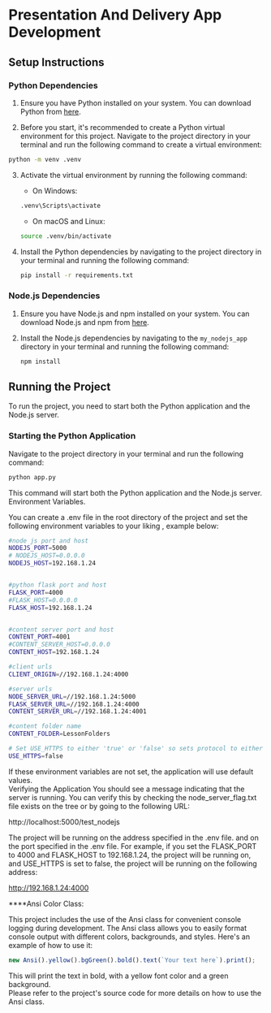 # Presentation And Delivery App Development

## Setup Instructions

### Python Dependencies

1. Ensure you have Python installed on your system. You can download Python from [here](https://www.python.org/downloads/).


2. Before you start, it's recommended to create a Python virtual environment for this project. Navigate to the project directory in your terminal and run the following command to create a virtual environment:

```bash
python -m venv .venv
```

3. Activate the virtual environment by running the following command:

    - On Windows:

    ```bash
    .venv\Scripts\activate
    ```

    - On macOS and Linux:

    ```bash
    source .venv/bin/activate
    ```

3. Install the Python dependencies by navigating to the project directory in your terminal and running the following command:

    ```bash
    pip install -r requirements.txt
    ```

### Node.js Dependencies

1. Ensure you have Node.js and npm installed on your system. You can download Node.js and npm from [here](https://nodejs.org/en/download/).

2. Install the Node.js dependencies by navigating to the `my_nodejs_app` directory in your terminal and running the following command:

    ```bash
    npm install
    ```

## Running the Project

To run the project, you need to start both the Python application and the Node.js server.

### Starting the Python Application

Navigate to the project directory in your terminal and run the following command:

```bash
python app.py
```

This command will start both the Python application and the Node.js server.  
Environment Variables.

You can create a .env file in the root directory of the project and set the following 
environment variables to your liking , example below:


 ```bash
#node js port and host
NODEJS_PORT=5000
# NODEJS_HOST=0.0.0.0
NODEJS_HOST=192.168.1.24


#python flask port and host
FLASK_PORT=4000
#FLASK_HOST=0.0.0.0
FLASK_HOST=192.168.1.24


#content server port and host
CONTENT_PORT=4001
#CONTENT_SERVER_HOST=0.0.0.0
CONTENT_HOST=192.168.1.24

#client urls
CLIENT_ORIGIN=//192.168.1.24:4000

#server urls
NODE_SERVER_URL=//192.168.1.24:5000
FLASK_SERVER_URL=//192.168.1.24:4000
CONTENT_SERVER_URL=//192.168.1.24:4001

#content folder name
CONTENT_FOLDER=LessonFolders

# Set USE_HTTPS to either 'true' or 'false' so sets protocol to either http or https in server setup
USE_HTTPS=false
```

If these environment variables are not set, the application will use default values.  
Verifying the Application
You should see a message indicating that the server is running.
You can verify this by checking the node_server_flag.txt file exists on the tree or 
by going to the following URL:

http://localhost:5000/test_nodejs

The project will be running on the address specified in the .env file. and on the port specified in the .env file.
For example, if you set the FLASK_PORT to 4000 and FLASK_HOST to 192.168.1.24, the project will be running on, and 
USE_HTTPS is set to false, the project will be running on the following address:

http://192.168.1.24:4000

****Ansi Color Class:

This project includes the use of the Ansi class for convenient console logging during development. The Ansi class allows you to easily format console output with different colors, backgrounds, and styles. Here's an example of how to use it:

```javascript
new Ansi().yellow().bgGreen().bold().text(`Your text here`).print();
```

This will print the text in bold, with a yellow font color and a green background.  
Please refer to the project's source code for more details on how to use the Ansi class.